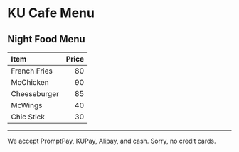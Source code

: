 # KU Cafe Menu

## Night Food Menu

| Item                                   | Price |
|:---------------------------------------|------:|
|  French Fries                           |  80  |
|  McChicken                              |  90  |
|  Cheeseburger                           |  85  |
|  McWings                           |  40  |
|  Chic Stick                         |  30  |

---

We accept PromptPay, KUPay, Alipay, and cash. Sorry, no credit cards.
